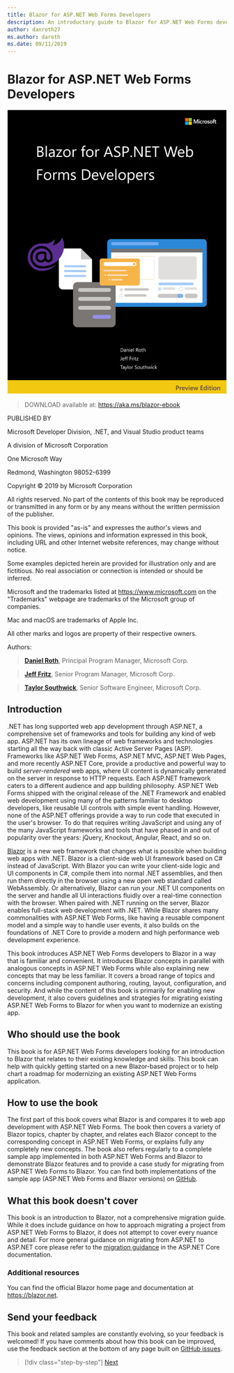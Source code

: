 ```yaml
---
title: Blazor for ASP.NET Web Forms Developers
description: An introductory guide to Blazor for ASP.NET Web Forms developers. Learn how to build full-stack web apps with .NET using Blazor and .NET Core in a simple and familiar way.
author: danroth27
ms.author: daroth
ms.date: 09/11/2019
---
```


# Blazor for ASP.NET Web Forms Developers

![Screenshot that shows the Serverless Apps ebook cover.](./media/index/blazor-for-web-forms-developers-cover.png)

> DOWNLOAD available at: <https://aka.ms/blazor-ebook>

PUBLISHED BY

Microsoft Developer Division, .NET, and Visual Studio product teams

A division of Microsoft Corporation

One Microsoft Way

Redmond, Washington 98052-6399

Copyright © 2019 by Microsoft Corporation

All rights reserved. No part of the contents of this book may be reproduced or transmitted in any form or by any means without the written permission of the publisher.

This book is provided "as-is" and expresses the author's views and opinions. The views, opinions and information expressed in this book, including URL and other Internet website references, may change without notice.

Some examples depicted herein are provided for illustration only and are fictitious. No real association or connection is intended or should be inferred.

Microsoft and the trademarks listed at <https://www.microsoft.com> on the "Trademarks" webpage are trademarks of the Microsoft group of companies.

Mac and macOS are trademarks of Apple Inc.

All other marks and logos are property of their respective owners.

Authors:

> **[Daniel Roth](https://github.com/danroth27)**, Principal Program Manager, Microsoft Corp.

> **[Jeff Fritz](https://github.com/csharpfritz)**, Senior Program Manager, Microsoft Corp.

> **[Taylor Southwick](https://github.com/twsouthwick)**, Senior Software Engineer, Microsoft Corp.

## Introduction

.NET has long supported web app development through ASP.NET, a comprehensive set of frameworks and tools for building any kind of web app. ASP.NET has its own lineage of web frameworks and technologies starting all the way back with classic Active Server Pages (ASP). Frameworks like ASP.NET Web Forms, ASP.NET MVC, ASP.NET Web Pages, and more recently ASP.NET Core, provide a productive and powerful way to build *server-rendered* web apps, where UI content is dynamically generated on the server in response to HTTP requests. Each ASP.NET framework caters to a different audience and app building philosophy. ASP.NET Web Forms shipped with the original release of the .NET Framework and enabled web development using many of the patterns familiar to desktop developers, like reusable UI controls with simple event handling. However, none of the ASP.NET offerings provide a way to run code that executed in the user's browser. To do that requires writing JavaScript and using any of the many JavaScript frameworks and tools that have phased in and out of popularity over the years: jQuery, Knockout, Angular, React, and so on.

[Blazor](https://blazor.net) is a new web framework that changes what is possible when building web apps with .NET. Blazor is a client-side web UI framework based on C# instead of JavaScript. With Blazor you can write your client-side logic and UI components in C#, compile them into normal .NET assemblies, and then run them directly in the browser using a new open web standard called WebAssembly. Or alternatively, Blazor can run your .NET UI components on the server and handle all UI interactions fluidly over a real-time connection with the browser. When paired with .NET running on the server, Blazor enables full-stack web development with .NET. While Blazor shares many commonalities with ASP.NET Web Forms, like having a reusable component model and a simple way to handle user events, it also builds on the foundations of .NET Core to provide a modern and high performance web development experience.

This book introduces ASP.NET Web Forms developers to Blazor in a way that is familiar and convenient. It introduces Blazor concepts in parallel with analogous concepts in ASP.NET Web Forms while also explaining new concepts that may be less familiar. It covers a broad range of topics and concerns including component authoring, routing, layout, configuration, and security. And while the content of this book is primarily for enabling new development, it also covers guidelines and strategies for migrating existing ASP.NET Web Forms to Blazor for when you want to modernize an existing app.

## Who should use the book

This book is for ASP.NET Web Forms developers looking for an introduction to Blazor that relates to their existing knowledge and skills. This book can help with quickly getting started on a new Blazor-based project or to help chart a roadmap for modernizing an existing ASP.NET Web Forms application.

## How to use the book

The first part of this book covers what Blazor is and compares it to web app development with ASP.NET Web Forms. The book then covers a variety of Blazor topics, chapter by chapter, and relates each Blazor concept to the corresponding concept in ASP.NET Web Forms, or explains fully any completely new concepts. The book also refers regularly to a complete sample app implemented in both ASP.NET Web Forms and Blazor to demonstrate Blazor features and to provide a case study for migrating from ASP.NET Web Forms to Blazor. You can find both implementations of the sample app (ASP.NET Web Forms and Blazor versions) on [GitHub](https://github.com/dotnet-architecture/eshoponblazor).

## What this book doesn't cover

This book is an introduction to Blazor, not a comprehensive migration guide. While it does include guidance on how to approach migrating a project from ASP.NET Web Forms to Blazor, it does not attempt to cover every nuance and detail. For more general guidance on migrating from ASP.NET to ASP.NET core please refer to the [migration guidance](https://docs.microsoft.com/aspnet/core/migration/proper-to-2x/) in the ASP.NET Core documentation.

### Additional resources

You can find the official Blazor home page and documentation at https://blazor.net.

## Send your feedback

This book and related samples are constantly evolving, so your feedback is welcomed! If you have comments about how this book can be improved, use the feedback section at the bottom of any page built on [GitHub issues](https://github.com/dotnet/docs/issues).

>[!div class="step-by-step"]
>[Next](introduction.md)
